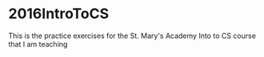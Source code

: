 # 2016IntroToCS
This is the practice exercises for the St. Mary's Academy Into to CS course that I am teaching
